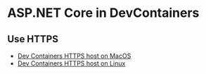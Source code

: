 # ASP.NET Core in DevContainers

## Use HTTPS

- [Dev Containers HTTPS host on MacOS](./devcontainers_https_host_on_macos.md)
- [Dev Containers HTTPS host on Linux](./devcontainers_https_host_on_linux.md)
